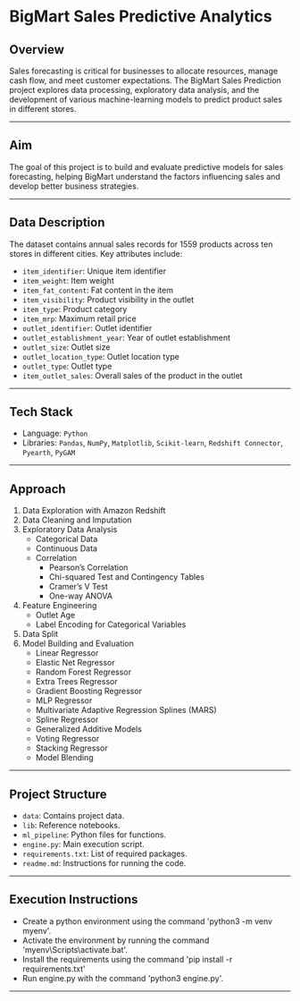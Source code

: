 # BigMart Sales Predictive Analytics

## Overview
Sales forecasting is critical for businesses to allocate resources, manage cash flow, and meet customer expectations. The BigMart Sales Prediction project explores data processing, exploratory data analysis, and the development of various machine-learning models to predict product sales in different stores.

---

## Aim
The goal of this project is to build and evaluate predictive models for sales forecasting, helping BigMart understand the factors influencing sales and develop better business strategies.

---

## Data Description
The dataset contains annual sales records for 1559 products across ten stores in different cities. Key attributes include:
- `item_identifier`: Unique item identifier
- `item_weight`: Item weight
- `item_fat_content`: Fat content in the item
- `item_visibility`: Product visibility in the outlet
- `item_type`: Product category
- `item_mrp`: Maximum retail price
- `outlet_identifier`: Outlet identifier
- `outlet_establishment_year`: Year of outlet establishment
- `outlet_size`: Outlet size
- `outlet_location_type`: Outlet location type
- `outlet_type`: Outlet type
- `item_outlet_sales`: Overall sales of the product in the outlet

---

## Tech Stack
- Language: `Python`
- Libraries: `Pandas`, `NumPy`, `Matplotlib`, `Scikit-learn`, `Redshift Connector`, `Pyearth`, `PyGAM`

---

## Approach
1. Data Exploration with Amazon Redshift
2. Data Cleaning and Imputation
3. Exploratory Data Analysis
   - Categorical Data
   - Continuous Data
   - Correlation
     - Pearson’s Correlation
     - Chi-squared Test and Contingency Tables
     - Cramer’s V Test
     - One-way ANOVA
4. Feature Engineering
   - Outlet Age
   - Label Encoding for Categorical Variables
5. Data Split
6. Model Building and Evaluation
   - Linear Regressor
   - Elastic Net Regressor
   - Random Forest Regressor
   - Extra Trees Regressor
   - Gradient Boosting Regressor
   - MLP Regressor
   - Multivariate Adaptive Regression Splines (MARS)
   - Spline Regressor
   - Generalized Additive Models
   - Voting Regressor
   - Stacking Regressor
   - Model Blending

---

## Project Structure
- `data`: Contains project data.
- `lib`: Reference notebooks.
- `ml_pipeline`: Python files for functions.
- `engine.py`: Main execution script.
- `requirements.txt`: List of required packages.
- `readme.md`: Instructions for running the code.

---

## Execution Instructions

- Create a python environment using the command 'python3 -m venv myenv'.
- Activate the environment by running the command 'myenv\Scripts\activate.bat'.
- Install the requirements using the command 'pip install -r requirements.txt'
- Run engine.py with the command 'python3 engine.py'.

---
